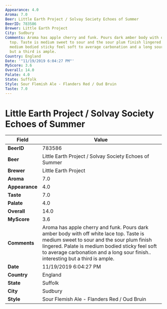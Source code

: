 ```yaml
---
Appearance: 4.0
Aroma: 7.0
Beer: Little Earth Project / Solvay Society Echoes of Summer
BeerID: 783586
Brewer: Little Earth Project
City: Sudbury
Comments: Aroma has apple cherry and funk. Pours dark amber body with off white lace
  top. Taste is medium sweet to sour and the sour plum finish lingered. Palate is
  medium bodied sticky feel soft to average carbonation and a long sour finish.. interesting
  but a third is ample.
Country: England
Date: '"11/19/2019 6:04:27 PM"'
MyScore: 3.6
Overall: 14.0
Palate: 4.0
State: Suffolk
Style: Sour Flemish Ale - Flanders Red / Oud Bruin
Taste: 7.0
---
```


# Little Earth Project / Solvay Society Echoes of Summer

| Field         | Value |
|---------------|-------|
| **BeerID** | 783586 |
| **Beer** | Little Earth Project / Solvay Society Echoes of Summer |
| **Brewer** | Little Earth Project |
| **Aroma** | 7.0 |
| **Appearance** | 4.0 |
| **Taste** | 7.0 |
| **Palate** | 4.0 |
| **Overall** | 14.0 |
| **MyScore** | 3.6 |
| **Comments** | Aroma has apple cherry and funk. Pours dark amber body with off white lace top. Taste is medium sweet to sour and the sour plum finish lingered. Palate is medium bodied sticky feel soft to average carbonation and a long sour finish.. interesting but a third is ample. |
| **Date** | 11/19/2019 6:04:27 PM |
| **Country** | England |
| **State** | Suffolk |
| **City** | Sudbury |
| **Style** | Sour Flemish Ale - Flanders Red / Oud Bruin |
